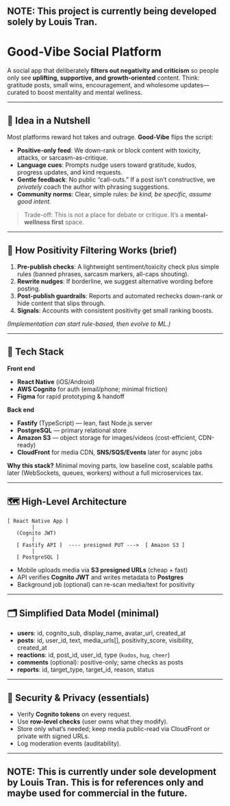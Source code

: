 ## NOTE: This project is currently being developed solely by Louis Tran.

# Good-Vibe Social Platform

A social app that deliberately **filters out negativity and criticism** so people only see **uplifting, supportive, and growth-oriented** content. Think: gratitude posts, small wins, encouragement, and wholesome updates—curated to boost mentality and mental wellness.

---

## 🌈 Idea in a Nutshell

Most platforms reward hot takes and outrage. **Good-Vibe** flips the script:

* **Positive-only feed**: We down-rank or block content with toxicity, attacks, or sarcasm-as-critique.
* **Language cues**: Prompts nudge users toward gratitude, kudos, progress updates, and kind requests.
* **Gentle feedback**: No public “call-outs.” If a post isn’t constructive, we *privately* coach the author with phrasing suggestions.
* **Community norms**: Clear, simple rules: *be kind, be specific, assume good intent.*

> Trade-off: This is not a place for debate or critique. It’s a **mental-wellness first** space.

---

## 🧠 How Positivity Filtering Works (brief)

1. **Pre-publish checks**: A lightweight sentiment/toxicity check plus simple rules (banned phrases, sarcasm markers, all-caps shouting).
2. **Rewrite nudges**: If borderline, we suggest alternative wording before posting.
3. **Post-publish guardrails**: Reports and automated rechecks down-rank or hide content that slips through.
4. **Signals**: Accounts with consistent positivity get small ranking boosts.

*(Implementation can start rule-based, then evolve to ML.)*

---

## 🧰 Tech Stack

**Front end**

* **React Native** (iOS/Android)
* **AWS Cognito** for auth (email/phone; minimal friction)
* **Figma** for rapid prototyping & handoff

**Back end**

* **Fastify** (TypeScript) — lean, fast Node.js server
* **PostgreSQL** — primary relational store
* **Amazon S3** — object storage for images/videos (cost-efficient, CDN-ready)
* **CloudFront** for media CDN, **SNS/SQS/Events** later for async jobs

**Why this stack?**
Minimal moving parts, low baseline cost, scalable paths later (WebSockets, queues, workers) without a full microservices tax.

---

## 🗺️ High-Level Architecture

```
[ React Native App ]
        |
   (Cognito JWT)
        |
   [ Fastify API ]  ---- presigned PUT --->  [ Amazon S3 ]
        |
   [ PostgreSQL ]
```

* Mobile uploads media via **S3 presigned URLs** (cheap + fast)
* API verifies **Cognito JWT** and writes metadata to **Postgres**
* Background job (optional) can re-scan media/text for positivity

---

## 🗂️ Simplified Data Model (minimal)

* **users**: id, cognito\_sub, display\_name, avatar\_url, created\_at
* **posts**: id, user\_id, text, media\_urls\[], positivity\_score, visibility, created\_at
* **reactions**: id, post\_id, user\_id, type (`kudos`, `hug`, `cheer`)
* **comments** (optional): positive-only; same checks as posts
* **reports**: id, target\_type, target\_id, reason, status

---

## 🔐 Security & Privacy (essentials)

* Verify **Cognito tokens** on every request.
* Use **row-level checks** (user owns what they modify).
* Store only what’s needed; keep media public-read via CloudFront or private with signed URLs.
* Log moderation events (auditability).

---

## NOTE: This is currently under sole development by Louis Tran. This is for references only and maybe used for commercial in the future.


